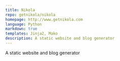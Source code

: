 ```yaml
---
title: Nikola
repo: getnikola/nikola
homepage: http://www.getnikola.com
language: Python
markdown: true
templates: Jinja2, Mako
description: A static website and blog generator
---
```


A static website and blog generator
